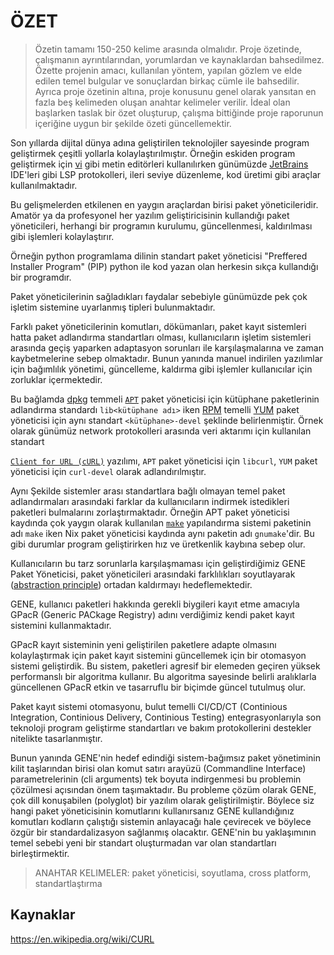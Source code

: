 # ÖZET

> Özetin tamamı 150-250 kelime arasında olmalıdır. Proje özetinde, çalışmanın ayrıntılarından, yorumlardan ve
> kaynaklardan bahsedilmez. Özette projenin amacı, kullanılan yöntem, yapılan gözlem ve elde edilen temel bulgular ve
> sonuçlardan birkaç cümle ile bahsedilir. Ayrıca proje özetinin altına, proje konusunu genel olarak yansıtan en fazla
> beş
> kelimeden oluşan anahtar kelimeler verilir. İdeal olan başlarken taslak bir özet oluşturup, çalışma bittiğinde proje
> raporunun içeriğine uygun bir şekilde özeti güncellemektir.

Son yıllarda dijital dünya adına geliştirilen teknolojiler sayesinde program geliştirmek
çeşitli yollarla kolaylaştırılmıştır. Örneğin eskiden program geliştirmek
için [vi](https://en.wikipedia.org/wiki/Vi_(text_editor)) gibi metin editörleri kullanılırken günümüzde
[JetBrains](https://www.jetbrains.com/) IDE'leri gibi LSP protokolleri,
ileri seviye düzenleme, kod üretimi gibi araçlar kullanılmaktadır.

Bu gelişmelerden etkilenen en yaygın araçlardan birisi paket yöneticileridir.
Amatör ya da profesyonel her yazılım geliştiricisinin kullandığı paket yöneticileri,
herhangi bir programın kurulumu, güncellenmesi, kaldırılması gibi işlemleri kolaylaştırır.

Örneğin python programlama dilinin standart paket yöneticisi "Preffered Installer Program" (PIP)
python ile kod yazan olan herkesin sıkça kullandığı bir programdır.

Paket yöneticilerinin sağladıkları faydalar sebebiyle günümüzde pek çok işletim sistemine uyarlanmış
tipleri bulunmaktadır.

Farklı paket yöneticilerinin komutları, dökümanları, paket kayıt sistemleri
hatta paket adlandırma standartları olması, kullanıcıların işletim sistemleri arasında geçiş
yaparken adaptasyon sorunları ile karşılaşmalarına ve zaman kaybetmelerine sebep olmaktadır.
Bunun yanında manuel indirilen yazılımlar için bağımlılık yönetimi, güncelleme, kaldırma gibi
işlemler kullanıcılar için zorluklar içermektedir.

Bu bağlamda [dpkg](https://en.wikipedia.org/wiki/Dpkg) temmeli [`APT`](https://en.wikipedia.org/wiki/APT_(software))
paket yöneticisi için kütüphane paketlerinin adlandırma standardı
`lib<kütüphane adı>` iken [RPM](https://en.wikipedia.org/wiki/RPM_Package_Manager)
temelli [YUM](https://en.wikipedia.org/wiki/Yum_(software)) paket yöneticisi için aynı standart `<kütüphane>-devel`
şeklinde belirlenmiştir. Örnek olarak günümüz network protokolleri arasında veri aktarımı için kullanılan standart

[//]: # (dünya üzerinde en çok indirilen program ünvanını taşıyan ve [//] # &#40;Validate this information&#41;)

[//]: # (geliştiricisi [Daniel Stenberg]&#40;https://en.wikipedia.org/wiki/Daniel_Stenberg&#41;'e İsveç Polhem Ödülü kazandıran)

[`Client for URL (cURL)`](https://en.wikipedia.org/wiki/CURL) yazılımı,
`APT` paket yöneticisi için `libcurl`, `YUM` paket yöneticisi için `curl-devel` olarak adlandırılmıştır.

[//]: # (better example for a better demo. ~Rhetoric)

[//]: # (Bu gibi isim farklılıkları curl programını indirmek isteyen birisinin kafasını karıştırabilir. Özellikle ünlü olmayan)

[//]: # (yazılımlarda sık karşılaşılan bir problem olan isim farklılıkları, kullanıcılara paket indirme ve kurma konusunda)

[//]: # (sıkıntılar oluşturmaktadır.)

Aynı Şekilde sistemler arası standartlara bağlı olmayan temel paket adlandırmaları arasındaki farklar da kullanıcıların
indirmek istedikleri
paketleri bulmalarını zorlaştırmaktadır. Örneğin APT paket yöneticisi kaydında çok yaygın olarak
kullanılan [`make`](https://en.wikipedia.org/wiki/Make_(software)) yapılandırma
sistemi paketinin adı `make` iken Nix paket yöneticisi kaydında aynı paketin adı `gnumake`'dir. Bu gibi durumlar program
geliştirirken hız ve üretkenlik kaybına sebep olur.

Kullanıcıların bu tarz sorunlarla karşılaşmaması için geliştirdiğimiz GENE Paket Yöneticisi, paket yöneticileri
arasındaki farklılıkları
soyutlayarak ([abstraction principle](https://en.wikipedia.org/wiki/Abstraction_principle_(computer_programming)))
ortadan kaldırmayı hedeflemektedir.

GENE, kullanıcı paketleri hakkında gerekli biygileri kayıt etme amacıyla GPacR (Generic PACkage Registry) adını
verdiğimiz kendi paket kayıt sistemini kullanmaktadır.

GPacR kayıt sisteminin yeni geliştirilen paketlere adapte olmasını kolaylaştırmak için paket kayıt sistemini
güncellemek için bir otomasyon sistemi geliştirdik. Bu sistem, paketleri agresif bir elemeden geçiren yüksek
performanslı
bir algoritma kullanır. Bu algoritma sayesinde belirli aralıklarla güncellenen GPacR etkin ve tasarruflu bir biçimde
güncel tutulmuş olur.

Paket kayıt sistemi otomasyonu, bulut temelli CI/CD/CT (Continious Integration, Continious Delivery, Continious Testing)
entegrasyonlarıyla
son teknoloji program geliştirme standartları ve bakım protokollerini destekler nitelikte tasarlanmıştır.

Bunun yanında GENE'nin hedef edindiği sistem-bağımsız paket yönetiminin kilit taşlarından birisi olan komut satırı
arayüzü (Commandline Interface) parametrelerinin (cli arguments) tek boyuta indirgenmesi bu problemin çözülmesi
açısından önem taşımaktadır. Bu probleme çözüm olarak GENE, çok dill konuşabilen (polyglot) bir yazılım olarak
geliştirilmiştir. Böylece siz hangi paket yöneticisinin komutlarını kullanırsanız GENE kullandığınız komutları kodların
çalıştığı sistemin anlayacağı hale çevirecek ve böylece özgür bir standardalizasyon sağlanmış olacaktır. GENE'nin bu
yaklaşımının temel sebebi yeni bir standart oluşturmadan var olan standartları birleştirmektir.

> ANAHTAR KELIMELER: paket yöneticisi, soyutlama, cross platform, standartlaştırma

## Kaynaklar

https://en.wikipedia.org/wiki/CURL
